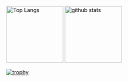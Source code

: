 <p align="left"> 
  <img alt="Top Langs" height="150px" src="https://github-readme-stats.vercel.app/api/top-langs/?username=enomotoryota&layout=compact&count_private=true&show_icons=true&theme=highcontract" />
  <img alt="github stats" height="150px" src="https://github-readme-stats.vercel.app/api?username=enomotoryota&count_private=true&show_icons=true&show_icons=true&theme=onedark" />
</p>

[![trophy](https://github-profile-trophy.vercel.app/?username=enomotoryota&theme=onedark&column=7
)](https://github.com/ryo-ma/github-profile-trophy)
